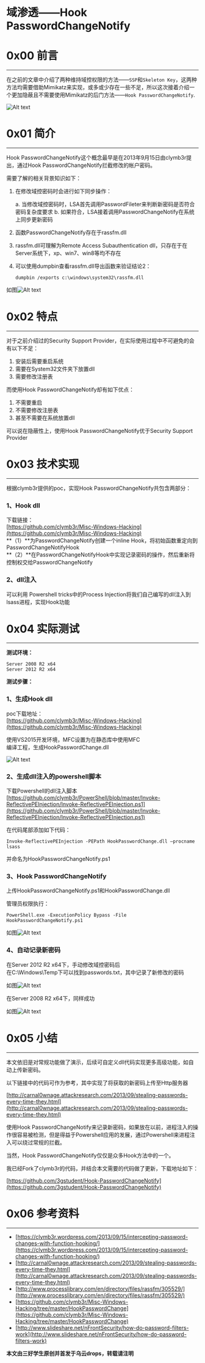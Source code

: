 # 域渗透——Hook PasswordChangeNotify

0x00 前言
=======

* * *

在之前的文章中介绍了两种维持域控权限的方法——`SSP`和`Skeleton Key`，这两种方法均需要借助Mimikatz来实现，或多或少存在一些不足，所以这次接着介绍一个更加隐蔽且不需要使用Mimikatz的后门方法——`Hook PasswordChangeNotify`.

![Alt text](http://drops.javaweb.org/uploads/images/4d171de776e949e8c085b6dfb7345daae46c924d.jpg)

0x01 简介
=======

* * *

Hook PasswordChangeNotify这个概念最早是在2013年9月15日由clymb3r提出，通过Hook PasswordChangeNotify拦截修改的帐户密码。

需要了解的相关背景知识如下：

1.  在修改域控密码时会进行如下同步操作：
    
    a. 当修改域控密码时，LSA首先调用PasswordFileter来判断新密码是否符合密码复杂度要求 b. 如果符合，LSA接着调用PasswordChangeNotify在系统上同步更新密码
    
2.  函数PasswordChangeNotify存在于rassfm.dll
    
3.  rassfm.dll可理解为Remote Access Subauthentication dll，只存在于在Server系统下，xp、win7、win8等均不存在
    
4.  可以使用dumpbin查看rassfm.dll导出函数来验证结论2：
    
    ```
    dumpbin /exports c:\windows\system32\rassfm.dll
    
    ```

如图![Alt text](http://drops.javaweb.org/uploads/images/1cc024d7693aa688650edde7f3c7a6b818ca8219.jpg)

0x02 特点
=======

* * *

对于之前介绍过的Security Support Provider，在实际使用过程中不可避免的会有以下不足：

1.  安装后需要重启系统
2.  需要在System32文件夹下放置dll
3.  需要修改注册表

而使用Hook PasswordChangeNotify却有如下优点：

1.  不需要重启
2.  不需要修改注册表
3.  甚至不需要在系统放置dll

可以说在隐蔽性上，使用Hook PasswordChangeNotify优于Security Support Provider

0x03 技术实现
=========

* * *

根据clymb3r提供的poc，实现Hook PasswordChangeNotify共包含两部分：

### 1、Hook dll

下载链接：  
[https://github.com/clymb3r/Misc-Windows-Hacking](https://github.com/clymb3r/Misc-Windows-Hacking)  
**（1）**为PasswordChangeNotify创建一个inline Hook，将初始函数重定向到PasswordChangeNotifyHook  
**（2）**在PasswordChangeNotifyHook中实现记录密码的操作，然后重新将控制权交给PasswordChangeNotify

### 2、dll注入

可以利用 Powershell tricks中的Process Injection将我们自己编写的dll注入到lsass进程，实现Hook功能

0x04 实际测试
=========

* * *

**测试环境：**

```
Server 2008 R2 x64
Server 2012 R2 x64

```

**测试步骤：**

### 1、生成Hook dll

poc下载地址：  
[https://github.com/clymb3r/Misc-Windows-Hacking](https://github.com/clymb3r/Misc-Windows-Hacking)

使用VS2015开发环境，MFC设置为在静态库中使用MFC  
编译工程，生成HookPasswordChange.dll

![Alt text](http://drops.javaweb.org/uploads/images/5b3ee1af421ee2fc3cf83160837ed3fc525c25f1.jpg)

### 2、生成dll注入的powershell脚本

下载Powershell的dll注入脚本  
[https://github.com/clymb3r/PowerShell/blob/master/Invoke-ReflectivePEInjection/Invoke-ReflectivePEInjection.ps1](https://github.com/clymb3r/PowerShell/blob/master/Invoke-ReflectivePEInjection/Invoke-ReflectivePEInjection.ps1)

在代码尾部添加如下代码：

`Invoke-ReflectivePEInjection -PEPath HookPasswordChange.dll –procname lsass`

并命名为HookPasswordChangeNotify.ps1

### 3、Hook PasswordChangeNotify

上传HookPasswordChangeNotify.ps1和HookPasswordChange.dll

管理员权限执行：

```
PowerShell.exe -ExecutionPolicy Bypass -File HookPasswordChangeNotify.ps1

```

如图![Alt text](http://drops.javaweb.org/uploads/images/9e3d205f9ec85608b18092700e2864d0a94e2f7a.jpg)

### 4、自动记录新密码

在Server 2012 R2 x64下，手动修改域控密码后  
在C:\Windows\Temp下可以找到passwords.txt，其中记录了新修改的密码

如图![Alt text](http://drops.javaweb.org/uploads/images/a96efddb6911b2b98383d09526c74cfaeddc7ec1.jpg)

在Server 2008 R2 x64下，同样成功

如图![Alt text](http://drops.javaweb.org/uploads/images/692d75de19ee524fc09d5bdc3e0e56681ef64f37.jpg)

0x05 小结
=======

* * *

本文依旧是对常规功能做了演示，后续可自定义dll代码实现更多高级功能，如自动上传新密码。

以下链接中的代码可作为参考，其中实现了将获取的新密码上传至Http服务器

[http://carnal0wnage.attackresearch.com/2013/09/stealing-passwords-every-time-they.html](http://carnal0wnage.attackresearch.com/2013/09/stealing-passwords-every-time-they.html)

使用Hook PasswordChangeNotify来记录新密码，如果放在以前，进程注入的操作很容易被检测，但是得益于Powershell应用的发展，通过Powershell来进程注入可以绕过常规的拦截。

当然，Hook PasswordChangeNotify仅仅是众多Hook方法中的一个。

我已经Fork了clymb3r的代码，并结合本文需要的代码做了更新，下载地址如下：

[https://github.com/3gstudent/Hook-PasswordChangeNotify](https://github.com/3gstudent/Hook-PasswordChangeNotify)

0x06 参考资料
=========

* * *

*   [https://clymb3r.wordpress.com/2013/09/15/intercepting-password-changes-with-function-hooking/](https://clymb3r.wordpress.com/2013/09/15/intercepting-password-changes-with-function-hooking/)
*   [http://carnal0wnage.attackresearch.com/2013/09/stealing-passwords-every-time-they.html](http://carnal0wnage.attackresearch.com/2013/09/stealing-passwords-every-time-they.html)
*   [http://www.processlibrary.com/en/directory/files/rassfm/305529/](http://www.processlibrary.com/en/directory/files/rassfm/305529/)
*   [https://github.com/clymb3r/Misc-Windows-Hacking/tree/master/HookPasswordChange](https://github.com/clymb3r/Misc-Windows-Hacking/tree/master/HookPasswordChange)
*   [http://www.slideshare.net/nFrontSecurity/how-do-password-filters-work](http://www.slideshare.net/nFrontSecurity/how-do-password-filters-work)

**本文由三好学生原创并首发于乌云drops，转载请注明**